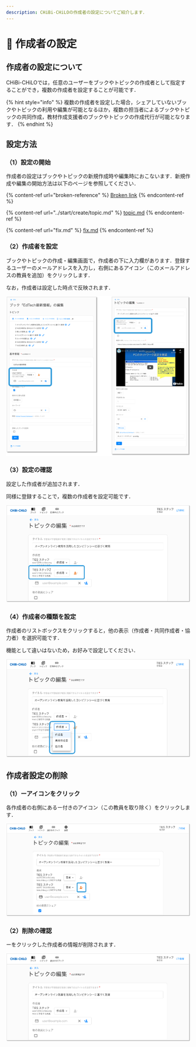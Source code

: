 ```yaml
---
description: CHiBi-CHiLOの作成者の設定についてご紹介します．
---
```


# 🌿 作成者の設定

## 作成者の設定について

CHiBi-CHiLOでは，任意のユーザーをブックやトピックの作成者として指定することができ，複数の作成者を設定することが可能です．

{% hint style="info" %}
複数の作成者を設定した場合，シェアしていないブックやトピックの利用や編集が可能となるほか，複数の担当者によるブックやトピックの共同作成，教材作成支援者のブックやトピックの作成代行が可能となります．
{% endhint %}

## 設定方法

### （1）設定の開始

作成者の設定はブックやトピックの新規作成時や編集時におこないます．新規作成や編集の開始方法は以下のページを参照してください．

{% content-ref url="broken-reference" %}
[Broken link](broken-reference)
{% endcontent-ref %}

{% content-ref url="../start/create/topic.md" %}
[topic.md](../start/create/topic.md)
{% endcontent-ref %}

{% content-ref url="fix.md" %}
[fix.md](fix.md)
{% endcontent-ref %}

### （2）作成者を設定

ブックやトピックの作成・編集画面で，作成者の下に入力欄があります．登録するユーザーのメールアドレスを入力し，右側にあるアイコン（このメールアドレスの教員を追加）をクリックします．

なお，作成者は設定した時点で反映されます．

![](<../.gitbook/assets/image (69).png>)

### （3）設定の確認

設定した作成者が追加されます．

同様に登録することで，複数の作成者を設定可能です．

![](<../.gitbook/assets/image (172).png>)

### （4）作成者の種類を設定

作成者のリストボックスをクリックすると，他の表示（作成者・共同作成者・協力者）を選択可能です．

機能として違いはないため，お好みで設定してください．

![](<../.gitbook/assets/image (198).png>)

## 作成者設定の削除

### （1）ーアイコンをクリック

各作成者の右側にあるー付きのアイコン（この教員を取り除く）をクリックします．

![](<../.gitbook/assets/image (105).png>)

### （2）削除の確認

ーをクリックした作成者の情報が削除されます．

![](<../.gitbook/assets/image (338).png>)
